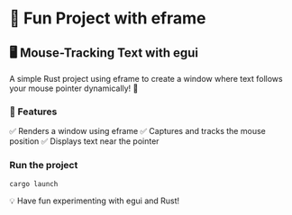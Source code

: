 # 🎨 Fun Project with eframe

## 🖥️ Mouse-Tracking Text with egui

A simple Rust project using eframe to create a window where text follows your mouse pointer dynamically! 🚀

### 🎯 Features

✅ Renders a window using eframe
✅ Captures and tracks the mouse position
✅ Displays text near the pointer

### Run the project

`cargo launch`

💡 Have fun experimenting with egui and Rust!
